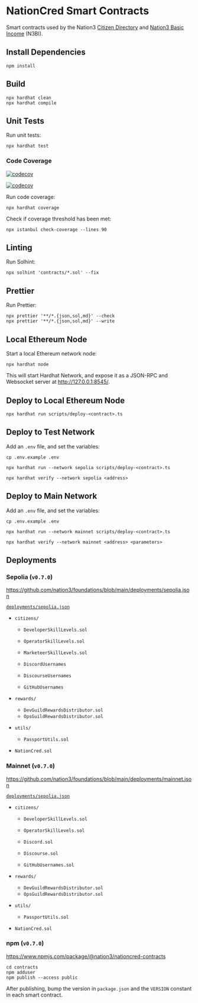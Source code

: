 # NationCred Smart Contracts

Smart contracts used by the Nation3 [Citizen Directory](https://github.com/nation3/citizen-directory) and [Nation3 Basic Income](https://github.com/nation3/n3bi) (N3BI).

## Install Dependencies

```
npm install
```

## Build

```
npx hardhat clean
npx hardhat compile
```

## Unit Tests

Run unit tests:

```
npx hardhat test
```

### Code Coverage

[![codecov](https://codecov.io/gh/nation3/nationcred-contracts/branch/main/graph/badge.svg)](https://codecov.io/gh/nation3/nationcred-contracts)

[![codecov](https://codecov.io/gh/nation3/nationcred-contracts/graphs/icicle.svg?token=QTWCMDDWWY)](https://codecov.io/gh/nation3/nationcred-contracts)

Run code coverage:

```
npx hardhat coverage
```

Check if coverage threshold has been met:

```
npx istanbul check-coverage --lines 90
```

## Linting

Run Solhint:

```
npx solhint 'contracts/*.sol' --fix
```

## Prettier

Run Prettier:

```
npx prettier '**/*.{json,sol,md}' --check
npx prettier '**/*.{json,sol,md}' --write
```

## Local Ethereum Node

Start a local Ethereum network node:

```
npx hardhat node
```

This will start Hardhat Network, and expose it as a JSON-RPC and Websocket server at http://127.0.0.1:8545/.

## Deploy to Local Ethereum Node

```
npx hardhat run scripts/deploy-<contract>.ts
```

## Deploy to Test Network

Add an `.env` file, and set the variables:

```
cp .env.example .env
```

```
npx hardhat run --network sepolia scripts/deploy-<contract>.ts
```

```
npx hardhat verify --network sepolia <address>
```

## Deploy to Main Network

Add an `.env` file, and set the variables:

```
cp .env.example .env
```

```
npx hardhat run --network mainnet scripts/deploy-<contract>.ts
```

```
npx hardhat verify --network mainnet <address> <parameters>
```

## Deployments

### Sepolia (`v0.7.0`)

https://github.com/nation3/foundations/blob/main/deployments/sepolia.json

[`deployments/sepolia.json`](./deployments/sepolia.json)

- `citizens/`

  - `DeveloperSkillLevels.sol`
  - `OperatorSkillLevels.sol`
  - `MarketeerSkillLevels.sol`

  - `DiscordUsernames`
  - `DiscourseUsernames`
  - `GitHubUsernames`

- `rewards/`

  - `DevGuildRewardsDistributor.sol`
  - `OpsGuildRewardsDistributor.sol`

- `utils/`

  - `PassportUtils.sol`

- `NationCred.sol`

### Mainnet (`v0.7.0`)

https://github.com/nation3/foundations/blob/main/deployments/mainnet.json

[`deployments/sepolia.json`](./deployments/sepolia.json)

- `citizens/`

  - `DeveloperSkillLevels.sol`
  - `OperatorSkillLevels.sol`

  - `Discord.sol`
  - `Discourse.sol`
  - `GitHubUsernames.sol`

- `rewards/`

  - `DevGuildRewardsDistributor.sol`
  - `OpsGuildRewardsDistributor.sol`

- `utils/`

  - `PassportUtils.sol`

- `NationCred.sol`

### npm (`v0.7.0`)

https://www.npmjs.com/package/@nation3/nationcred-contracts

```
cd contracts
npm adduser
npm publish --access public
```

After publishing, bump the version in `package.json` and the `VERSION` constant in each smart contract.
